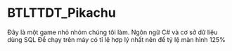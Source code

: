 # BTLTTDT_Pikachu
Đây là một game nhỏ nhóm chúng tôi làm. 
Ngôn ngữ C# và cơ sở dữ liệu dùng SQL
Để chạy trên máy có tỉ lệ hợp lý nhất nên để tỷ lệ màn hình 125%

